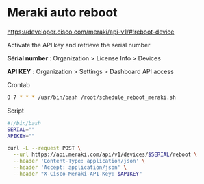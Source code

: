 # Meraki auto reboot

https://developer.cisco.com/meraki/api-v1/#!reboot-device

Activate the API key and retrieve the serial number

**Sérial number** : Organization > License Info > Devices

**API KEY** : Organization > Settings > Dashboard API access

Crontab

```bash
0 7 * * * /usr/bin/bash /root/schedule_reboot_meraki.sh
```

Script

```bash
#!/bin/bash
SERIAL=""
APIKEY=""

curl -L --request POST \
  --url https://api.meraki.com/api/v1/devices/$SERIAL/reboot \
  --header 'Content-Type: application/json' \
  --header 'Accept: application/json' \
  --header "X-Cisco-Meraki-API-Key: $APIKEY"
```
